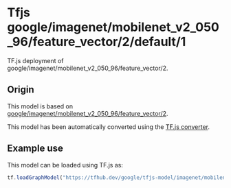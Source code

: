 # Tfjs google/imagenet/mobilenet_v2_050_96/feature_vector/2/default/1
TF.js deployment of google/imagenet/mobilenet_v2_050_96/feature_vector/2.

<!-- parent-model: google/imagenet/mobilenet_v2_050_96/feature_vector/2 -->

## Origin

This model is based on [google/imagenet/mobilenet_v2_050_96/feature_vector/2](https://tfhub.dev/google/imagenet/mobilenet_v2_050_96/feature_vector/2).

This model has been automatically converted using the [TF.js converter](https://github.com/tensorflow/tfjs/tree/master/tfjs-converter).

## Example use
This model can be loaded using TF.js as:

```javascript
tf.loadGraphModel("https://tfhub.dev/google/tfjs-model/imagenet/mobilenet_v2_050_96/feature_vector/2/default/1", { fromTFHub: true })
```
